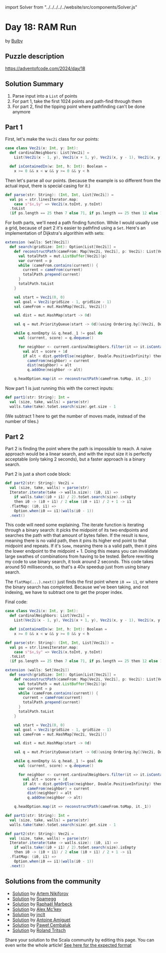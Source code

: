 import Solver from "../../../../../website/src/components/Solver.js"

# Day 18: RAM Run
by [Bulby](https://github.com/TheDrawingCoder-Gamer)

## Puzzle description

https://adventofcode.com/2024/day/18

## Solution Summary

1. Parse input into a `List` of points
2. For part 1, take the first 1024 points and path-find through them
3. For part 2, find the tipping point where pathfinding can't be done anymore

## Part 1

First, let's make the `Vec2i` class for our points:

```scala
case class Vec2i(x: Int, y: Int):
  def cardinalNeighbors: List[Vec2i] =
    List(Vec2i(x - 1, y), Vec2i(x + 1, y), Vec2i(x, y - 1), Vec2i(x, y + 1))

  def isContainedIn(w: Int, h: Int): Boolean =
    x >= 0 && x < w && y >= 0 && y < h
```

Then let's parse all our points. (because the example is so different from the actual input, there is special casing for it.)

```scala
def parse(str: String): (Int, Int, List[Vec2i]) =
  val ps = str.linesIterator.map:
    case s"$x,$y" => Vec2i(x.toInt, y.toInt)
  .toList
  (if ps.length == 25 then 7 else 71, if ps.length == 25 then 12 else 1024, ps)
```

For both parts, we'll need a path finding function. While I would usually use a grid, because of part 2 it's easier to pathfind using a `Set`.
Here's an implementation of Dijkstra's algorithim with sets:

```scala
extension (walls: Set[Vec2i])
  def search(gridSize: Int): Option[List[Vec2i]] =
    def reconstructPath(cameFrom: Map[Vec2i, Vec2i], p: Vec2i): List[Vec2i] = {
      val totalPath = mut.ListBuffer[Vec2i](p)
      var current = p
      while (cameFrom.contains(current)) {
        current = cameFrom(current)
        totalPath.prepend(current)
      }
      totalPath.toList
    }

    val start = Vec2i(0, 0)
    val goal = Vec2i(gridSize - 1, gridSize - 1)
    val cameFrom = mut.HashMap[Vec2i, Vec2i]()

    val dist = mut.HashMap(start -> 0d)

    val q = mut.PriorityQueue(start -> 0d)(using Ordering.by[(Vec2i, Double), Double](_._2).reverse)

    while q.nonEmpty && q.head._1 != goal do
      val (current, score) = q.dequeue()

      for neighbor <- current.cardinalNeighbors.filter(it => it.isContainedIn(gridSize, gridSize) && !walls.contains(it)) do
        val alt = score + 1d
        if alt < dist.getOrElse(neighbor, Double.PositiveInfinity) then
          cameFrom(neighbor) = current
          dist(neighbor) = alt
          q.addOne(neighbor -> alt)

    q.headOption.map(it => reconstructPath(cameFrom.toMap, it._1))
```

Now part 1 is just running this with the correct inputs:
```scala
def part1(str: String): Int =
  val (size, take, walls) = parse(str)
  walls.take(take).toSet.search(size).get.size - 1
```

(We subtract 1 here to get the number of moves made, instead of the number of tiles.)

## Part 2

Part 2 is finding the point where the path is impossible to reach. A naive approach would be a linear search, and with the input size it is perfectly acceptable
(only taking 2 seconds), but a faster approach is a binary search.

Part 2 is just a short code block:
```scala
def part2(str: String): Vec2i =
  val (size, take, walls) = parse(str)
  Iterator.iterate(take -> walls.size): (i0, i1) =>
    if walls.take((i0 + i1) / 2).toSet.search(size).isEmpty 
    then i0 -> (i0 + i1) / 2 else (i0 + i1) / 2 + 1 -> i1
  .flatMap: (i0, i1) =>
    Option.when(i0 == i1)(walls(i0 - 1))
  .next()
```

This code will need some explaining. The iterate function is iterating through a binary search: it picks the midpoint of its two endpoints
and searches the path with that amount of bytes fallen. If the result is `None`, meaning there is no valid path, then it pins its higher end point
to that midpoint and repeats. If it's `Some`, meaning there is a valid path, then it pins the lower endpoint to the midpoint + 1. Doing this means you can
invalidate large swathes of combinations from having to be tested. Before rewriting my code to use binary search, it took around 2 seconds. This code takes
around 50 milliseconds, so that's a 40x speedup just from using binary search.

The `flatMap(...).next()` just finds the first point where `i0 == i1`, or where the binary search has completed. Because we've been taking, and not indexing, we have
to subtract one to get the proper index.

Final code:
```scala
case class Vec2i(x: Int, y: Int):
  def cardinalNeighbors: List[Vec2i] =
    List(Vec2i(x - 1, y), Vec2i(x + 1, y), Vec2i(x, y - 1), Vec2i(x, y + 1))

  def isContainedIn(w: Int, h: Int): Boolean =
    x >= 0 && x < w && y >= 0 && y < h

def parse(str: String): (Int, Int, List[Vec2i]) =
  val ps = str.linesIterator.map:
    case s"$x,$y" => Vec2i(x.toInt, y.toInt)
  .toList
  (if ps.length == 25 then 7 else 71, if ps.length == 25 then 12 else 1024, ps)

extension (walls: Set[Vec2i])
  def search(gridSize: Int): Option[List[Vec2i]] =
    def reconstructPath(cameFrom: Map[Vec2i, Vec2i], p: Vec2i): List[Vec2i] = {
      val totalPath = mut.ListBuffer[Vec2i](p)
      var current = p
      while (cameFrom.contains(current)) {
        current = cameFrom(current)
        totalPath.prepend(current)
      }
      totalPath.toList
    }

    val start = Vec2i(0, 0)
    val goal = Vec2i(gridSize - 1, gridSize - 1)
    val cameFrom = mut.HashMap[Vec2i, Vec2i]()

    val dist = mut.HashMap(start -> 0d)

    val q = mut.PriorityQueue(start -> 0d)(using Ordering.by[(Vec2i, Double), Double](_._2).reverse)

    while q.nonEmpty && q.head._1 != goal do
      val (current, score) = q.dequeue()

      for neighbor <- current.cardinalNeighbors.filter(it => it.isContainedIn(gridSize, gridSize) && !walls.contains(it)) do
        val alt = score + 1d
        if alt < dist.getOrElse(neighbor, Double.PositiveInfinity) then
          cameFrom(neighbor) = current
          dist(neighbor) = alt
          q.addOne(neighbor -> alt)

    q.headOption.map(it => reconstructPath(cameFrom.toMap, it._1))

def part1(str: String): Int =
  val (size, take, walls) = parse(str)
  walls.take(take).toSet.search(size).get.size - 1

def part2(str: String): Vec2i =
  val (size, take, walls) = parse(str)
  Iterator.iterate(take -> walls.size): (i0, i1) =>
    if walls.take((i0 + i1) / 2).toSet.search(size).isEmpty 
    then i0 -> (i0 + i1) / 2 else (i0 + i1) / 2 + 1 -> i1
  .flatMap: (i0, i1) =>
    Option.when(i0 == i1)(walls(i0 - 1))
  .next()
```



## Solutions from the community
- [Solution](https://github.com/nikiforo/aoc24/blob/main/src/main/scala/io/github/nikiforo/aoc24/D18T2.scala) by [Artem Nikiforov](https://github.com/nikiforo)
- [Solution](https://github.com/spamegg1/aoc/blob/master/2024/18/18.worksheet.sc#L125) by [Spamegg](https://github.com/spamegg1/)
- [Solution](https://github.com/rmarbeck/advent2024/blob/main/day18/src/main/scala/Solution.scala) by [Raphaël Marbeck](https://github.com/rmarbeck)
- [Solution](https://github.com/AlexMckey/AoC2024_Scala/blob/master/src/year2024/day18.scala) by [Alex Mc'key](https://github.com/AlexMckey)
- [Solution](https://github.com/jnclt/adventofcode2024/blob/main/day18/ram-run.sc) by [jnclt](https://github.com/jnclt)
- [Solution](https://github.com/aamiguet/advent-2024/blob/main/src/main/scala/ch/aamiguet/advent2024/Day18.scala) by [Antoine Amiguet](https://github.com/aamiguet)
- [Solution](https://github.com/AvaPL/Advent-of-Code-2024/tree/main/src/main/scala/day18) by [Paweł Cembaluk](https://github.com/AvaPL)
- [Solution](https://github.com/rolandtritsch/scala3-aoc-2024/blob/trunk/main/src/aoc2024/Day18.scala) by [Roland Tritsch](https://github.com/rolandtritsch)

Share your solution to the Scala community by editing this page.
You can even write the whole article! [See here for the expected format](https://github.com/scalacenter/scala-advent-of-code/discussions/424)
